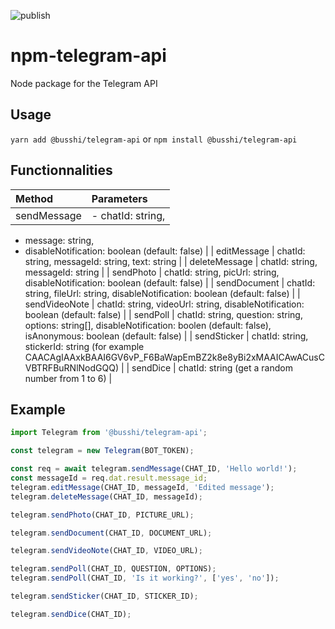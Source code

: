 ![publish](https://github.com/busshi/npm-telegram-api/actions/workflows/publish.yml/badge.svg)

# npm-telegram-api

Node package for the Telegram API

## Usage

`yarn add @busshi/telegram-api`
or 
`npm install @busshi/telegram-api`

## Functionnalities

| Method | Parameters |
| :-- | :-- |
| sendMessage | - chatId: string, 
- message: string,
- disableNotification: boolean (default: false) |
| editMessage | chatId: string, messageId: string, text: string |
| deleteMessage | chatId: string, messageId: string |
| sendPhoto | chatId: string, picUrl: string, disableNotification: boolean (default: false) |
| sendDocument | chatId: string, fileUrl: string, disableNotification: boolean (default: false) |
| sendVideoNote | chatId: string, videoUrl: string, disableNotification: boolean (default: false) |
| sendPoll | chatId: string, question: string, options: string[], disableNotification: boolen (default: false), isAnonymous: boolean (default: false) |
| sendSticker | chatId: string, stickerId: string (for example CAACAgIAAxkBAAI6GV6vP_F6BaWapEmBZ2k8e8yBi2xMAAICAwACusCVBTRFBuRNlNodGQQ) |
| sendDice | chatId: string (get a random number from 1 to 6) |

## Example

```js
import Telegram from '@busshi/telegram-api';

const telegram = new Telegram(BOT_TOKEN);

const req = await telegram.sendMessage(CHAT_ID, 'Hello world!');
const messageId = req.dat.result.message_id;
telegram.editMessage(CHAT_ID, messageId, 'Edited message');
telegram.deleteMessage(CHAT_ID, messageId);

telegram.sendPhoto(CHAT_ID, PICTURE_URL);

telegram.sendDocument(CHAT_ID, DOCUMENT_URL);

telegram.sendVideoNote(CHAT_ID, VIDEO_URL);

telegram.sendPoll(CHAT_ID, QUESTION, OPTIONS);
telegram.sendPoll(CHAT_ID, 'Is it working?', ['yes', 'no']);

telegram.sendSticker(CHAT_ID, STICKER_ID);

telegram.sendDice(CHAT_ID);
```
